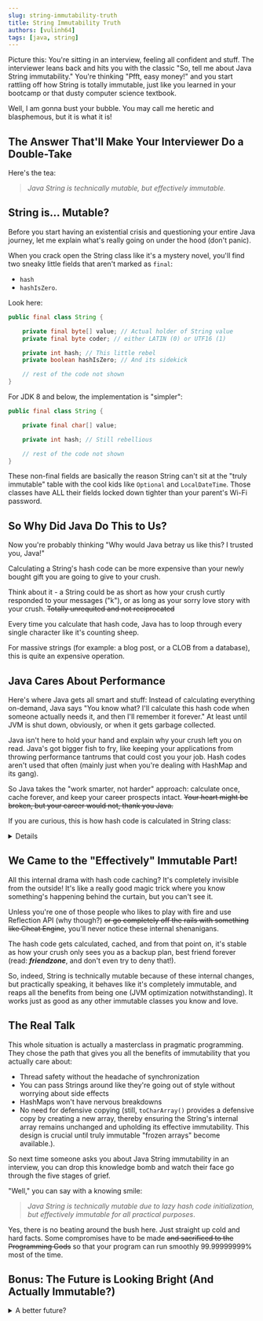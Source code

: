 ```yaml
---
slug: string-immutability-truth
title: String Immutability Truth
authors: [vulinh64]
tags: [java, string]
---
```


Picture this: You're sitting in an interview, feeling all confident and stuff. The interviewer leans back and hits you
with the classic "So, tell me about Java String immutability." You're thinking "Pfft, easy money!" and you start
rattling off how String is totally immutable, just like you learned in your bootcamp or that dusty computer science
textbook.

Well, I am gonna bust your bubble. You may call me heretic and blasphemous, but it is what it is!

<!--truncate-->

## The Answer That'll Make Your Interviewer Do a Double-Take

Here's the tea:

> *Java String is technically mutable, but effectively immutable.*

## String is... Mutable?

Before you start having an existential crisis and questioning your entire Java journey, let me explain what's really
going on under the hood (don't panic).

When you crack open the String class like it's a mystery novel, you'll find two sneaky little fields that aren't marked
as `final`:

* `hash`
* `hashIsZero`.

Look here:

```java
public final class String {

    private final byte[] value; // Actual holder of String value
    private final byte coder; // either LATIN (0) or UTF16 (1)

    private int hash; // This little rebel
    private boolean hashIsZero; // And its sidekick

    // rest of the code not shown
}
```

For JDK 8 and below, the implementation is "simpler":

```java
public final class String {

    private final char[] value;

    private int hash; // Still rebellious

    // rest of the code not shown
}
```

These non-final fields are basically the reason String can't sit at the "truly immutable" table with the cool kids like
`Optional` and `LocalDateTime`. Those classes have ALL their fields locked down tighter than your parent's Wi-Fi
password.

## So Why Did Java Do This to Us?

Now you're probably thinking "Why would Java betray us like this? I trusted you, Java!"

Calculating a String's hash code can be more expensive than your newly bought gift you are going to give to your crush.

Think about it - a String could be as short as how your crush curtly responded to your messages ("k"), or as long as
your sorry love story with your crush. ~~Totally unrequited and not reciprocated~~

Every time you calculate that hash code, Java has to loop through every single character like it's counting sheep.

For massive strings (for example: a blog post, or a CLOB from a database), this is quite an expensive operation.

## Java Cares About Performance

Here's where Java gets all smart and stuff: Instead of calculating everything on-demand, Java says "You know what? I'll
calculate this hash code when someone actually needs it, and then I'll remember it forever." At least until JVM is shut
down, obviously, or when it gets garbage collected.

Java isn't here to hold your hand and explain why your crush left you on read. Java's got bigger fish to fry, like
keeping your applications from throwing performance tantrums that could cost you your job. Hash codes aren't used that
often (mainly just when you're dealing with HashMap and its gang).

So Java takes the "work smarter, not harder" approach: calculate once, cache forever, and keep your career prospects
intact. ~~Your heart might be broken, but your career would not, thank you Java.~~

If you are curious, this is how hash code is calculated in String class:

<details>

```java
// Implementation in JDK 21
public final class String implements
        java.io.Serializable, Comparable<String>,
        CharSequence, Constable, ConstantDesc {

    //
    // Other parts not shown
    //

    private int hash;
    private boolean hashIsZero;

    //
    // Other parts not shown
    //

    public int hashCode() {
        int h = this.hash;

        if (h == 0 && !this.hashIsZero) {
            h = isLatin1()
                    ? StringLatin1.hashCode(value)
                    : StringUTF16.hashCode(value);

            if (h == 0) {
                this.hashIsZero = true;
            } else {
                this.hash = h;
            }
        }

        return h;
    }

    //
    // Other parts not shown
    //
}
```

</details>

## We Came to the "Effectively" Immutable Part!

All this internal drama with hash code caching? It's completely invisible from the outside! It's like a really good
magic trick where you know something's happening behind the curtain, but you can't see it.

Unless you're one of those people who likes to play with fire and use Reflection API (why though?) ~~or go completely
off the rails with something like Cheat Engine~~, you'll never notice these internal shenanigans.

The hash code gets calculated, cached, and from that point on, it's stable as how your crush only sees you as a backup
plan, best friend forever (read: ***friendzone***, and don't even try to deny that!).

So, indeed, String is technically mutable because of these internal changes, but practically speaking, it behaves like
it's completely immutable, and reaps all the benefits from being one (JVM optimization notwithstanding). It works just
as good as any other immutable classes you know and love.

## The Real Talk

This whole situation is actually a masterclass in pragmatic programming. They chose the path that gives you all the
benefits of immutability that you actually care about:

- Thread safety without the headache of synchronization
- You can pass Strings around like they're going out of style without worrying about side effects
- HashMaps won't have nervous breakdowns
- No need for defensive copying (still, `toCharArray()` provides a defensive copy by creating a new array, thereby
  ensuring the String's internal array remains unchanged and upholding its effective immutability. This design is
  crucial until truly immutable "frozen arrays" become available.).

So next time someone asks you about Java String immutability in an interview, you can drop this knowledge bomb and watch
their face go through the five stages of grief.

"Well," you can say with a knowing smile:

> *Java String is technically mutable due to lazy hash code initialization, but effectively immutable for all practical
> purposes*.

Yes, there is no beating around the bush here. Just straight up cold and hard facts. Some compromises have to be made
~~and sacrificed to the Programming Gods~~ so that your program can run smoothly 99.99999999% most of the time.

## Bonus: The Future is Looking Bright (And Actually Immutable?)

<details>
<summary>A better future?</summary>

(At the time of writing: 2025-06-24)

But wait, there's more! Just when you thought this story was over, Java 25 is coming in September 2025 like a superhero
sequel nobody asked for but everyone's secretly excited about.

The OpenJDK folks are cooking up some spicy enhancements, and they're about to make our "technically mutable" String
situation even more interesting. In Java 25, they're introducing some JVM magic that will treat the hash field as "
stable" - basically telling the JVM "Hey, trust us, this field is never gonna change after it's set, so go ahead and
optimize the heck out of it."

It's like finally getting your parents to trust you with the car keys, except the car is String performance and the keys
are advanced JVM optimizations.

You can check out the juicy details [here](https://inside.java/2025/05/01/strings-just-got-faster) if you're into that
sort of technical gossip.

But here's where it gets really spicy - there are already JEP drafts floating around (JEP 502 and its squad) that will
introduce something called "stable values." Think of these as fields that act like true final fields once they're
initialized. It's like commitment-phobic fields finally deciding to settle down after their wild initialization phase.

This is actually a bigger deal than it sounds, because right now, String can't be made into a value class by the
Valhalla project (Java's attempt to make "code like an Integer, work like an int"). The current "technically mutable"
status is like that one friend who can't commit to group vacation plans - it's holding everyone back.

But who knows what the good folks at OpenJDK are secretly plotting for String? Maybe in a few years, we'll have truly
immutable Strings that are also value classes, running faster than your excuses when you're late for a meeting.
</details>